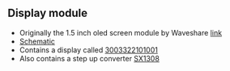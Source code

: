 ## Display module

- Originally the 1.5 inch oled screen module by Waveshare [link](https://r-pi.se/products/1-5-tums-allman-oled-skarmmodul-128x128p?_pos=2&_sid=ec4b2c6e4&_ss=r)
- [Schematic](https://www.waveshare.com/wiki/File:1.5inch_OLED_Moudule.pdf)
- Contains a display called [3003322101001](https://www.aliexpress.com/item/1005001287793780.html)
- Also contains a step up converter [SX1308](https://lcsc.com/product-detail/DC-DC-Converters_SX-Shenzhen-Suosemi-Tech-SX1308_C78162.html)
